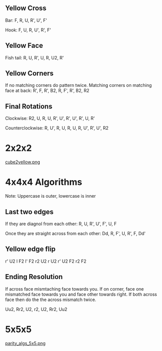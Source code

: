 Yellow Cross
------------

Bar:
    F, R, U, R', U', F'

Hook:
    F, U, R, U', R', F'

Yellow Face
-----------

Fish tail:
    R, U, R', U, R, U2, R'

Yellow Corners
--------------

If no matching corners do pattern twice.
Matching corners on matching face at back:
    R', F, R', B2, R, F', R', B2, R2


Final Rotations
---------------

Clockwise:
    R2, U, R, U, R', U', R', U', R', U, R'

Counterclockwise:
    R, U', R, U, R, U, R, U', R', U', R2

2x2x2
=====

[cube2yellow.png](cube2yellow.png)

4x4x4 Algorithms 
================

Note: Uppercase is outer, lowercase is inner

Last two edges
--------------

If they are diagnol from each other:
    R, U, R', U', F', U, F

Once they are straight across from each other:
    Dd, R, F', U, R', F, Dd'

Yellow edge flip
----------------

r' U2 l F2 l' F2 r2 U2 r U2 r' U2 F2 r2 F2

Ending Resolution
-----------------

If across face mismtaching face towards you.
If on corner, face one mismatched face towards you and face other towards right.
If both across face then do the the across mismatch twice.

Uu2, Rr2, U2, r2, U2, Rr2, Uu2

5x5x5
=====

[parity_algs_5x5.png](parity_algs_5x5.png)
